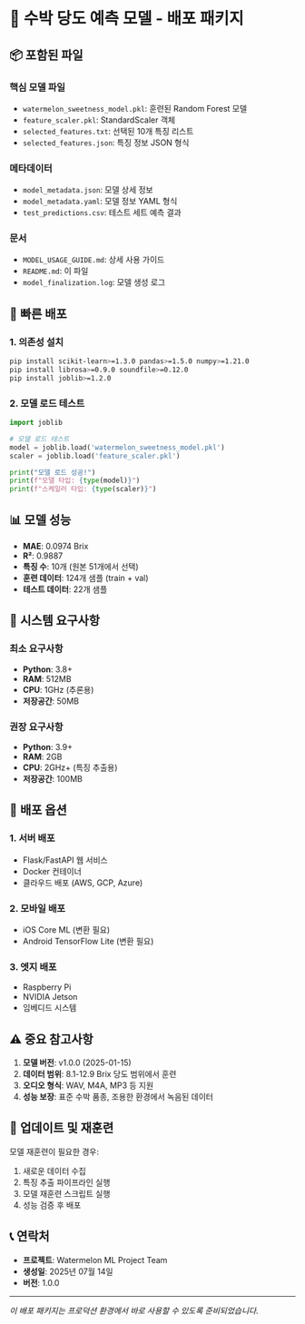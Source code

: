 # 🍉 수박 당도 예측 모델 - 배포 패키지

## 📦 포함된 파일

### 핵심 모델 파일
- `watermelon_sweetness_model.pkl`: 훈련된 Random Forest 모델
- `feature_scaler.pkl`: StandardScaler 객체
- `selected_features.txt`: 선택된 10개 특징 리스트
- `selected_features.json`: 특징 정보 JSON 형식

### 메타데이터
- `model_metadata.json`: 모델 상세 정보
- `model_metadata.yaml`: 모델 정보 YAML 형식
- `test_predictions.csv`: 테스트 세트 예측 결과

### 문서
- `MODEL_USAGE_GUIDE.md`: 상세 사용 가이드
- `README.md`: 이 파일
- `model_finalization.log`: 모델 생성 로그

## 🚀 빠른 배포

### 1. 의존성 설치

```bash
pip install scikit-learn>=1.3.0 pandas>=1.5.0 numpy>=1.21.0
pip install librosa>=0.9.0 soundfile>=0.12.0
pip install joblib>=1.2.0
```

### 2. 모델 로드 테스트

```python
import joblib

# 모델 로드 테스트
model = joblib.load('watermelon_sweetness_model.pkl')
scaler = joblib.load('feature_scaler.pkl')

print("모델 로드 성공!")
print(f"모델 타입: {type(model)}")
print(f"스케일러 타입: {type(scaler)}")
```

## 📊 모델 성능

- **MAE**: 0.0974 Brix
- **R²**: 0.9887  
- **특징 수**: 10개 (원본 51개에서 선택)
- **훈련 데이터**: 124개 샘플 (train + val)
- **테스트 데이터**: 22개 샘플

## 🔧 시스템 요구사항

### 최소 요구사항
- **Python**: 3.8+
- **RAM**: 512MB
- **CPU**: 1GHz (추론용)
- **저장공간**: 50MB

### 권장 요구사항
- **Python**: 3.9+
- **RAM**: 2GB
- **CPU**: 2GHz+ (특징 추출용)
- **저장공간**: 100MB

## 📱 배포 옵션

### 1. 서버 배포
- Flask/FastAPI 웹 서비스
- Docker 컨테이너
- 클라우드 배포 (AWS, GCP, Azure)

### 2. 모바일 배포
- iOS Core ML (변환 필요)
- Android TensorFlow Lite (변환 필요)

### 3. 엣지 배포
- Raspberry Pi
- NVIDIA Jetson
- 임베디드 시스템

## ⚠️ 중요 참고사항

1. **모델 버전**: v1.0.0 (2025-01-15)
2. **데이터 범위**: 8.1-12.9 Brix 당도 범위에서 훈련
3. **오디오 형식**: WAV, M4A, MP3 등 지원
4. **성능 보장**: 표준 수박 품종, 조용한 환경에서 녹음된 데이터

## 🔄 업데이트 및 재훈련

모델 재훈련이 필요한 경우:
1. 새로운 데이터 수집
2. 특징 추출 파이프라인 실행
3. 모델 재훈련 스크립트 실행
4. 성능 검증 후 배포

## 📞 연락처

- **프로젝트**: Watermelon ML Project Team
- **생성일**: 2025년 07월 14일
- **버전**: 1.0.0

---

*이 배포 패키지는 프로덕션 환경에서 바로 사용할 수 있도록 준비되었습니다.*
